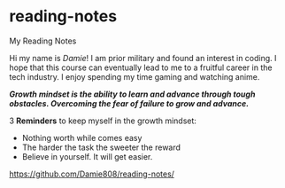 # reading-notes
My Reading Notes

Hi my name is *Damie*! I am prior military and found an interest in coding. I hope that this course can eventually lead to me to a fruitful career in the tech industry. I enjoy spending my time gaming and watching anime.

**_Growth mindset is the ability to learn and advance through tough obstacles. Overcoming the fear of failure to grow and advance._**

3 **Reminders** to keep myself in the growth mindset:

 - Nothing worth while comes easy
 - The harder the task the sweeter the reward
 - Believe in yourself. It will get easier.
 
 https://github.com/Damie808/reading-notes/

